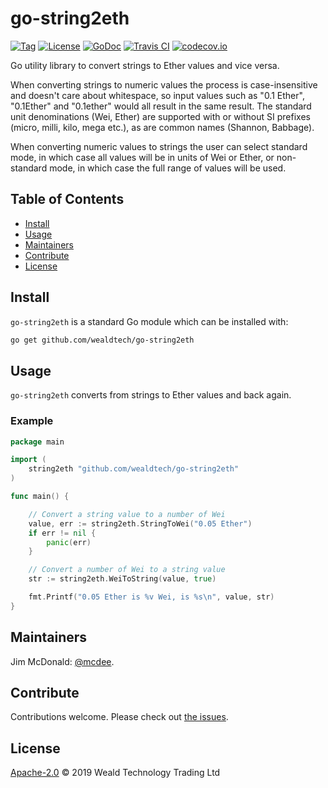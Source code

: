 # go-string2eth

[![Tag](https://img.shields.io/github/tag/wealdtech/go-string2eth.svg)](https://github.com/wealdtech/go-string2eth/releases/)
[![License](https://img.shields.io/github/license/wealdtech/go-string2eth.svg)](LICENSE)
[![GoDoc](https://godoc.org/github.com/wealdtech/go-string2eth?status.svg)](https://godoc.org/github.com/wealdtech/go-string2eth)
[![Travis CI](https://img.shields.io/travis/wealdtech/go-string2eth.svg)](https://travis-ci.org/wealdtech/go-string2eth)
[![codecov.io](https://img.shields.io/codecov/c/github/wealdtech/go-string2eth.svg)](https://codecov.io/github/wealdtech/go-string2eth)

Go utility library to convert strings to Ether values and vice versa.

When converting strings to numeric values the process is case-insensitive and doesn't care about whitespace, so input values such as "0.1 Ether", "0.1Ether" and "0.1ether" would all result in the same result.  The standard unit denominations (Wei, Ether) are supported with or without SI prefixes (micro, milli, kilo, mega etc.), as are common names (Shannon, Babbage).

When converting numeric values to strings the user can select standard mode, in which case all values will be in units of Wei or Ether, or non-standard mode, in which case the full range of values will be used.

## Table of Contents

- [Install](#install)
- [Usage](#usage)
- [Maintainers](#maintainers)
- [Contribute](#contribute)
- [License](#license)

## Install

`go-string2eth` is a standard Go module which can be installed with:

```sh
go get github.com/wealdtech/go-string2eth
```

## Usage

`go-string2eth` converts from strings to Ether values and back again.

### Example

```go
package main

import (
	string2eth "github.com/wealdtech/go-string2eth"
)

func main() {

    // Convert a string value to a number of Wei
    value, err := string2eth.StringToWei("0.05 Ether")
    if err != nil {
        panic(err)
    }

    // Convert a number of Wei to a string value
    str := string2eth.WeiToString(value, true)

    fmt.Printf("0.05 Ether is %v Wei, is %s\n", value, str)
}
```

## Maintainers

Jim McDonald: [@mcdee](https://github.com/mcdee).

## Contribute

Contributions welcome. Please check out [the issues](https://github.com/wealdtech/go-string2eth/issues).

## License

[Apache-2.0](LICENSE) © 2019 Weald Technology Trading Ltd
